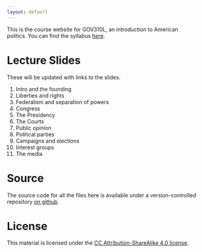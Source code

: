 ```yaml
---
layout: default 
---
```


This is the course website for GOV310L, an introduction to American
politics. You can find the syllabus
[here](http://jabranham.com/GOV310L/syllabus/syllabus.pdf).

# Lecture Slides
These will be updated with links to the slides. 
1. Intro and the founding
2. Liberties and rights
3. Federalism and separation of powers
4. Congress
5. The Presidency
6. The Courts
7. Public opinion
8. Political parties
9. Campaigns and elections
10. Interest groups
11. The media

# Source
The source code for all the files here is available under a
version-controlled repository [on
github](https://github.com/jabranham/GOV310L). 

# License
This material is licensed under the
[CC Attribution-ShareAlike 4.0 license](http://creativecommons.org/licenses/by-sa/4.0/).

